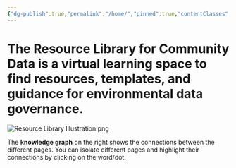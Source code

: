 ```yaml
---
{"dg-publish":true,"permalink":"/home/","pinned":true,"contentClasses":"img-grid cards","tags":["gardenEntry"]}
---
```


# The Resource Library for Community Data is a virtual learning space to find resources, templates, and guidance for environmental data governance. 

![Resource Library Illustration.png](/img/user/Photos%20for%20Resource%20Library/Resource%20Library%20Illustration.png)




The **knowledge graph** on the right shows the connections between the different pages. You can isolate different pages and highlight their connections by clicking on the word/dot. 

